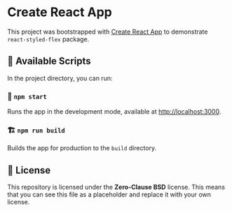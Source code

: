 # Create React App

This project was bootstrapped with [Create React App](https://create-react-app.dev/) to demonstrate `react-styled-flex` package.

## 🧰 Available Scripts

In the project directory, you can run:

### 🏁 `npm start`

Runs the app in the development mode, available at [http://localhost:3000](http://localhost:3000).

### 🏗️ `npm run build`

Builds the app for production to the `build` directory.

## 🥂 License

This repository is licensed under the **Zero-Clause BSD** license. This means that you can see this file as a placeholder and replace it with your own license.

